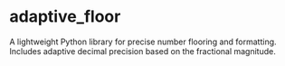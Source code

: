 # adaptive_floor
A lightweight Python library for precise number flooring and formatting. Includes adaptive decimal precision based on the fractional magnitude.
